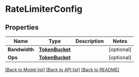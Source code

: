 # RateLimiterConfig

## Properties

Name | Type | Description | Notes
------------ | ------------- | ------------- | -------------
**Bandwidth** | [**TokenBucket**](TokenBucket.md) |  | [optional] 
**Ops** | [**TokenBucket**](TokenBucket.md) |  | [optional] 

[[Back to Model list]](../README.md#documentation-for-models) [[Back to API list]](../README.md#documentation-for-api-endpoints) [[Back to README]](../README.md)


